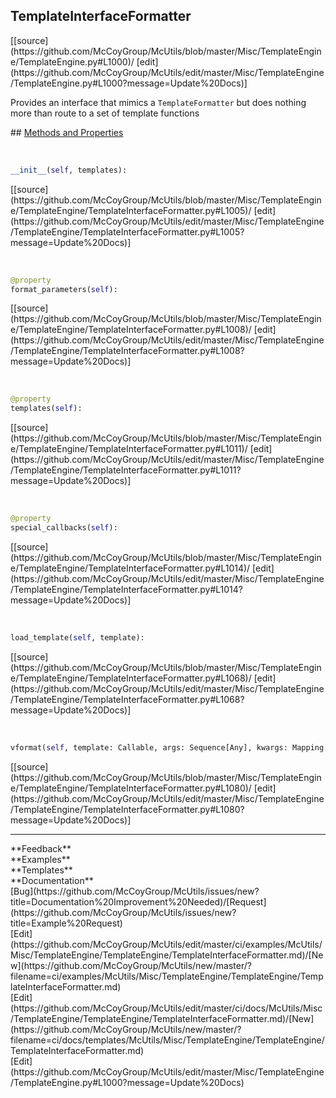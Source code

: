 ## <a id="McUtils.Misc.TemplateEngine.TemplateEngine.TemplateInterfaceFormatter">TemplateInterfaceFormatter</a> 

<div class="docs-source-link" markdown="1">
[[source](https://github.com/McCoyGroup/McUtils/blob/master/Misc/TemplateEngine/TemplateEngine.py#L1000)/
[edit](https://github.com/McCoyGroup/McUtils/edit/master/Misc/TemplateEngine/TemplateEngine.py#L1000?message=Update%20Docs)]
</div>

Provides an interface that mimics a `TemplateFormatter`
but does nothing more than route to a set of template functions







<div class="collapsible-section">
 <div class="collapsible-section collapsible-section-header" markdown="1">
## <a class="collapse-link" data-toggle="collapse" href="#methods" markdown="1"> Methods and Properties</a> <a class="float-right" data-toggle="collapse" href="#methods"><i class="fa fa-chevron-down"></i></a>
 </div>
 <div class="collapsible-section collapsible-section-body collapse show" id="methods" markdown="1">
 
<a id="McUtils.Misc.TemplateEngine.TemplateEngine.TemplateInterfaceFormatter.__init__" class="docs-object-method">&nbsp;</a> 
```python
__init__(self, templates): 
```
<div class="docs-source-link" markdown="1">
[[source](https://github.com/McCoyGroup/McUtils/blob/master/Misc/TemplateEngine/TemplateEngine/TemplateInterfaceFormatter.py#L1005)/
[edit](https://github.com/McCoyGroup/McUtils/edit/master/Misc/TemplateEngine/TemplateEngine/TemplateInterfaceFormatter.py#L1005?message=Update%20Docs)]
</div>


<a id="McUtils.Misc.TemplateEngine.TemplateEngine.TemplateInterfaceFormatter.format_parameters" class="docs-object-method">&nbsp;</a> 
```python
@property
format_parameters(self): 
```
<div class="docs-source-link" markdown="1">
[[source](https://github.com/McCoyGroup/McUtils/blob/master/Misc/TemplateEngine/TemplateEngine/TemplateInterfaceFormatter.py#L1008)/
[edit](https://github.com/McCoyGroup/McUtils/edit/master/Misc/TemplateEngine/TemplateEngine/TemplateInterfaceFormatter.py#L1008?message=Update%20Docs)]
</div>


<a id="McUtils.Misc.TemplateEngine.TemplateEngine.TemplateInterfaceFormatter.templates" class="docs-object-method">&nbsp;</a> 
```python
@property
templates(self): 
```
<div class="docs-source-link" markdown="1">
[[source](https://github.com/McCoyGroup/McUtils/blob/master/Misc/TemplateEngine/TemplateEngine/TemplateInterfaceFormatter.py#L1011)/
[edit](https://github.com/McCoyGroup/McUtils/edit/master/Misc/TemplateEngine/TemplateEngine/TemplateInterfaceFormatter.py#L1011?message=Update%20Docs)]
</div>


<a id="McUtils.Misc.TemplateEngine.TemplateEngine.TemplateInterfaceFormatter.special_callbacks" class="docs-object-method">&nbsp;</a> 
```python
@property
special_callbacks(self): 
```
<div class="docs-source-link" markdown="1">
[[source](https://github.com/McCoyGroup/McUtils/blob/master/Misc/TemplateEngine/TemplateEngine/TemplateInterfaceFormatter.py#L1014)/
[edit](https://github.com/McCoyGroup/McUtils/edit/master/Misc/TemplateEngine/TemplateEngine/TemplateInterfaceFormatter.py#L1014?message=Update%20Docs)]
</div>


<a id="McUtils.Misc.TemplateEngine.TemplateEngine.TemplateInterfaceFormatter.load_template" class="docs-object-method">&nbsp;</a> 
```python
load_template(self, template): 
```
<div class="docs-source-link" markdown="1">
[[source](https://github.com/McCoyGroup/McUtils/blob/master/Misc/TemplateEngine/TemplateEngine/TemplateInterfaceFormatter.py#L1068)/
[edit](https://github.com/McCoyGroup/McUtils/edit/master/Misc/TemplateEngine/TemplateEngine/TemplateInterfaceFormatter.py#L1068?message=Update%20Docs)]
</div>


<a id="McUtils.Misc.TemplateEngine.TemplateEngine.TemplateInterfaceFormatter.vformat" class="docs-object-method">&nbsp;</a> 
```python
vformat(self, template: Callable, args: Sequence[Any], kwargs: Mapping[str, Any]): 
```
<div class="docs-source-link" markdown="1">
[[source](https://github.com/McCoyGroup/McUtils/blob/master/Misc/TemplateEngine/TemplateEngine/TemplateInterfaceFormatter.py#L1080)/
[edit](https://github.com/McCoyGroup/McUtils/edit/master/Misc/TemplateEngine/TemplateEngine/TemplateInterfaceFormatter.py#L1080?message=Update%20Docs)]
</div>
 </div>
</div>












---


<div markdown="1" class="text-secondary">
<div class="container">
  <div class="row">
   <div class="col" markdown="1">
**Feedback**   
</div>
   <div class="col" markdown="1">
**Examples**   
</div>
   <div class="col" markdown="1">
**Templates**   
</div>
   <div class="col" markdown="1">
**Documentation**   
</div>
   <div class="col" markdown="1">
   
</div>
   <div class="col" markdown="1">
   
</div>
   <div class="col" markdown="1">
   
</div>
</div>
  <div class="row">
   <div class="col" markdown="1">
[Bug](https://github.com/McCoyGroup/McUtils/issues/new?title=Documentation%20Improvement%20Needed)/[Request](https://github.com/McCoyGroup/McUtils/issues/new?title=Example%20Request)   
</div>
   <div class="col" markdown="1">
[Edit](https://github.com/McCoyGroup/McUtils/edit/master/ci/examples/McUtils/Misc/TemplateEngine/TemplateEngine/TemplateInterfaceFormatter.md)/[New](https://github.com/McCoyGroup/McUtils/new/master/?filename=ci/examples/McUtils/Misc/TemplateEngine/TemplateEngine/TemplateInterfaceFormatter.md)   
</div>
   <div class="col" markdown="1">
[Edit](https://github.com/McCoyGroup/McUtils/edit/master/ci/docs/McUtils/Misc/TemplateEngine/TemplateEngine/TemplateInterfaceFormatter.md)/[New](https://github.com/McCoyGroup/McUtils/new/master/?filename=ci/docs/templates/McUtils/Misc/TemplateEngine/TemplateEngine/TemplateInterfaceFormatter.md)   
</div>
   <div class="col" markdown="1">
[Edit](https://github.com/McCoyGroup/McUtils/edit/master/Misc/TemplateEngine/TemplateEngine.py#L1000?message=Update%20Docs)   
</div>
   <div class="col" markdown="1">
   
</div>
   <div class="col" markdown="1">
   
</div>
   <div class="col" markdown="1">
   
</div>
</div>
</div>
</div>